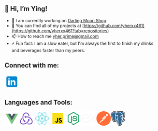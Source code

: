 ## 👋 Hi, I’m Ying!

- 🚧 I am currently working on [Darling Moon Shop](https://github.com/yherxx461/darling-moon-shop)
- 💼 You can find all of my projects at [https://github.com/yherxx461](https://github.com/yherxx461?tab=repositories)
- 📫 How to reach me [yher.prime@gmail.com](yher.prime@gmail.com)
- ⚡ Fun fact: I am a slow eater, but I'm always the first to finish my drinks and beverages faster than my peers.

## Connect with me:

[![Linkedin](icons8-linkedin-48.png)][1]

[1]: https://www.linkedin.com/in/herxx461/

## Languages and Tools:

![Vue](icons8-vue-js-48.png)![Redux](icons8-redux-48.png) ![React](icons8-react-native-48.png) ![JS](icons8-javascript-48.png) ![Node](icons8-node-js-48.png) ![Express](icons8-express-js-48-1.png)![Postman](download-icon-api+postman-1330884264094862676_48.png)![Postgresql](postgresql.png)

<!---
yherxx461/yherxx461 is a ✨ special ✨ repository because its `README.md` (this file) appears on your GitHub profile.
You can click the Preview link to take a look at your changes.
--->
